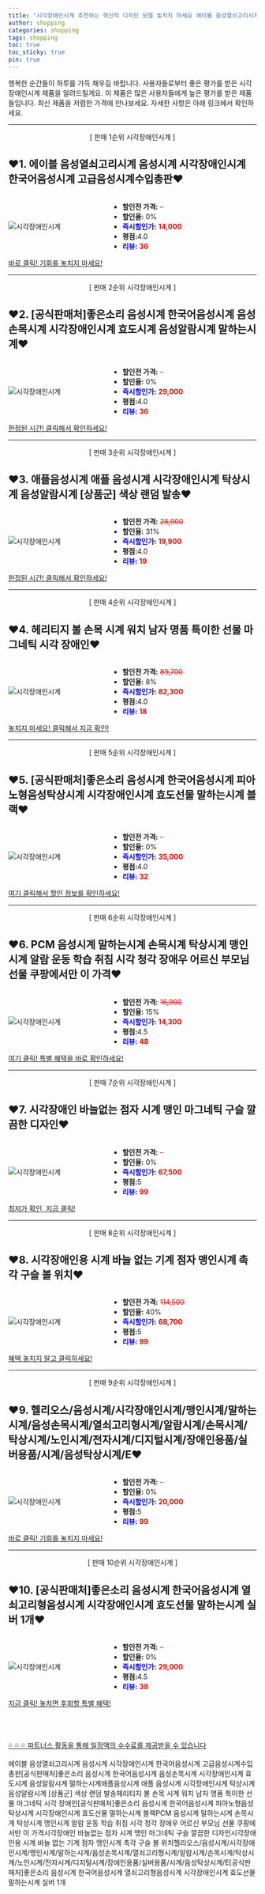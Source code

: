 ```yaml
---
title: "시각장애인시계 추천하는 혁신적 디자인 모델 놓치지 마세요 에이블 음성열쇠고리시계 음성시계 시각장애인시계 한국어음성시계"
author: shopping
categories: shopping
tags: shopping
toc: true
toc_sticky: true
pin: true
---
```

행복한 순간들이 하루를 가득 채우길 바랍니다. 사용자들로부터 좋은 평가를 받은 시각장애인시계 제품을 알려드릴게요. 이 제품은 많은 사용자들에게 높은 평가를 받은 제품들입니다. 최신 제품을 저렴한 가격에 만나보세요. 자세한 사항은 아래 링크에서 확인하세요.

---
<p class="toplist" style="margin: 0 auto; display: block; width: fit-content;">[ 판매 1순위 시각장애인시계 ]</p>

<h2><strong>❤️1. 에이블 음성열쇠고리시계 음성시계 시각장애인시계 한국어음성시계 고급음성시계수입총판❤️</strong></h2>

<div style="display: flex; align-items: center;">
    <div style="flex: 0.4;">
        <img src="https://thumbnail6.coupangcdn.com/thumbnails/remote/230x230ex/image/vendor_inventory/33f1/781c76fa9beab64931c356a0d579a3e49746b14ca4663e59c9375287bb3e.jpg" alt="시각장애인시계" style="max-width: 100%;">
    </div>
    <div style="flex: 0.6; margin-left: 10px;">
        <ul>
            <li><strong>할인전 가격:</strong> <del style="color: red;">-</del></li>
            <li><strong>할인율:</strong> 0%</li>
            <li><span style='color:blue'><strong>즉시할인가:</strong></span> <span style='color:red'><strong>14,000</strong></span></li>
            <li><strong>평점:</strong>4.0</li>
            <li><span style='color:blue'><strong>리뷰:</strong></span> <span style='color:red'><strong>36</strong></span></li>
        </ul>
    </div>
</div>
<div class="center">
    <a href="https://selin100587001.github.io?lptag=AF9450613&subid=githubio&pageKey=1541916801&traceid=V0-153&itemId=2640650501&vendorItemId=3048356669" class="myButton">
        바로 클릭! 기회를 놓치지 마세요!
    </a>
</div>


---
<p class="toplist" style="margin: 0 auto; display: block; width: fit-content;">[ 판매 2순위 시각장애인시계 ]</p>

<h2><strong>❤️2. [공식판매처]좋은소리 음성시계 한국어음성시계 음성손목시계 시각장애인시계 효도시계 음성알람시계 말하는시계❤️</strong></h2>

<div style="display: flex; align-items: center;">
    <div style="flex: 0.4;">
        <img src="https://thumbnail6.coupangcdn.com/thumbnails/remote/230x230ex/image/vendor_inventory/5db0/21aef582e3371d11eacbd2d3aa12e5ad5786bbc10f3633a5b4f161fb6c2b.jpg" alt="시각장애인시계" style="max-width: 100%;">
    </div>
    <div style="flex: 0.6; margin-left: 10px;">
        <ul>
            <li><strong>할인전 가격:</strong> <del style="color: red;">-</del></li>
            <li><strong>할인율:</strong> 0%</li>
            <li><span style='color:blue'><strong>즉시할인가:</strong></span> <span style='color:red'><strong>29,000</strong></span></li>
            <li><strong>평점:</strong>4.0</li>
            <li><span style='color:blue'><strong>리뷰:</strong></span> <span style='color:red'><strong>36</strong></span></li>
        </ul>
    </div>
</div>
<div class="center">
    <a href="https://selin100587001.github.io?lptag=AF9450613&subid=githubio&pageKey=4276956&traceid=V0-153&itemId=20457546&vendorItemId=3027599582" class="myButton">
        한정된 시간! 클릭해서 확인하세요!
    </a>
</div>


---
<p class="toplist" style="margin: 0 auto; display: block; width: fit-content;">[ 판매 3순위 시각장애인시계 ]</p>

<h2><strong>❤️3. 애플음성시계 애플 음성시계 시각장애인시계 탁상시계 음성알람시계 [상품군] 색상 랜덤 발송❤️</strong></h2>

<div style="display: flex; align-items: center;">
    <div style="flex: 0.4;">
        <img src="https://thumbnail9.coupangcdn.com/thumbnails/remote/230x230ex/image/vendor_inventory/images/2018/01/03/11/9/074f7878-d36f-408c-a80c-225ab8807226.jpg" alt="시각장애인시계" style="max-width: 100%;">
    </div>
    <div style="flex: 0.6; margin-left: 10px;">
        <ul>
            <li><strong>할인전 가격:</strong> <del style="color: red;">28,900</del></li>
            <li><strong>할인율:</strong> 31%</li>
            <li><span style='color:blue'><strong>즉시할인가:</strong></span> <span style='color:red'><strong>19,900</strong></span></li>
            <li><strong>평점:</strong>4.0</li>
            <li><span style='color:blue'><strong>리뷰:</strong></span> <span style='color:red'><strong>19</strong></span></li>
        </ul>
    </div>
</div>
<div class="center">
    <a href="https://selin100587001.github.io?lptag=AF9450613&subid=githubio&pageKey=57755776&traceid=V0-153&itemId=200302328&vendorItemId=3475867461" class="myButton">
        한정된 시간! 클릭해서 확인하세요!
    </a>
</div>


---
<p class="toplist" style="margin: 0 auto; display: block; width: fit-content;">[ 판매 4순위 시각장애인시계 ]</p>

<h2><strong>❤️4. 헤리티지 볼 손목 시계 워치 남자 명품 특이한 선물 마그네틱 시각 장애인❤️</strong></h2>

<div style="display: flex; align-items: center;">
    <div style="flex: 0.4;">
        <img src="https://thumbnail10.coupangcdn.com/thumbnails/remote/230x230ex/image/vendor_inventory/65dc/f737adad11cef35ad0cfb58c705e80c3ffb07f9542de0321d60385148465.jpg" alt="시각장애인시계" style="max-width: 100%;">
    </div>
    <div style="flex: 0.6; margin-left: 10px;">
        <ul>
            <li><strong>할인전 가격:</strong> <del style="color: red;">89,700</del></li>
            <li><strong>할인율:</strong> 8%</li>
            <li><span style='color:blue'><strong>즉시할인가:</strong></span> <span style='color:red'><strong>82,300</strong></span></li>
            <li><strong>평점:</strong>4.0</li>
            <li><span style='color:blue'><strong>리뷰:</strong></span> <span style='color:red'><strong>18</strong></span></li>
        </ul>
    </div>
</div>
<div class="center">
    <a href="https://selin100587001.github.io?lptag=AF9450613&subid=githubio&pageKey=5949578594&traceid=V0-153&itemId=10632301201&vendorItemId=77913326330" class="myButton">
        놓치지 마세요! 클릭해서 지금 확인!
    </a>
</div>


---
<p class="toplist" style="margin: 0 auto; display: block; width: fit-content;">[ 판매 5순위 시각장애인시계 ]</p>

<h2><strong>❤️5. [공식판매처]좋은소리 음성시계 한국어음성시계 피아노형음성탁상시계 시각장애인시계 효도선물 말하는시계 블랙❤️</strong></h2>

<div style="display: flex; align-items: center;">
    <div style="flex: 0.4;">
        <img src="https://thumbnail7.coupangcdn.com/thumbnails/remote/230x230ex/image/vendor_inventory/5d8f/2c574c65afdb7f384cd002c4cb33b000ca44c6efdbc5d3e8986fcfa082db.jpg" alt="시각장애인시계" style="max-width: 100%;">
    </div>
    <div style="flex: 0.6; margin-left: 10px;">
        <ul>
            <li><strong>할인전 가격:</strong> <del style="color: red;">-</del></li>
            <li><strong>할인율:</strong> 0%</li>
            <li><span style='color:blue'><strong>즉시할인가:</strong></span> <span style='color:red'><strong>35,000</strong></span></li>
            <li><strong>평점:</strong>4.0</li>
            <li><span style='color:blue'><strong>리뷰:</strong></span> <span style='color:red'><strong>32</strong></span></li>
        </ul>
    </div>
</div>
<div class="center">
    <a href="https://selin100587001.github.io?lptag=AF9450613&subid=githubio&pageKey=65451882&traceid=V0-153&itemId=220840482&vendorItemId=3534277858" class="myButton">
        여기 클릭해서 할인 정보를 확인하세요!
    </a>
</div>


---
<p class="toplist" style="margin: 0 auto; display: block; width: fit-content;">[ 판매 6순위 시각장애인시계 ]</p>

<h2><strong>❤️6. PCM 음성시계 말하는시계 손목시계 탁상시계 맹인시계 알람 운동 학습 취침 시각 청각 장애우 어르신 부모님 선물 쿠팡에서만 이 가격❤️</strong></h2>

<div style="display: flex; align-items: center;">
    <div style="flex: 0.4;">
        <img src="https://thumbnail7.coupangcdn.com/thumbnails/remote/230x230ex/image/vendor_inventory/images/2018/07/26/20/4/c63a5dbc-6f39-445f-9627-86086a498c9b.jpg" alt="시각장애인시계" style="max-width: 100%;">
    </div>
    <div style="flex: 0.6; margin-left: 10px;">
        <ul>
            <li><strong>할인전 가격:</strong> <del style="color: red;">16,900</del></li>
            <li><strong>할인율:</strong> 15%</li>
            <li><span style='color:blue'><strong>즉시할인가:</strong></span> <span style='color:red'><strong>14,300</strong></span></li>
            <li><strong>평점:</strong>4.5</li>
            <li><span style='color:blue'><strong>리뷰:</strong></span> <span style='color:red'><strong>48</strong></span></li>
        </ul>
    </div>
</div>
<div class="center">
    <a href="https://selin100587001.github.io?lptag=AF9450613&subid=githubio&pageKey=87718264&traceid=V0-153&itemId=275039825&vendorItemId=3666123799" class="myButton">
        여기 클릭! 특별 혜택을 바로 확인하세요!
    </a>
</div>


---
<p class="toplist" style="margin: 0 auto; display: block; width: fit-content;">[ 판매 7순위 시각장애인시계 ]</p>

<h2><strong>❤️7. 시각장애인 바늘없는 점자 시계 맹인 마그네틱 구슬 깔끔한 디자인❤️</strong></h2>

<div style="display: flex; align-items: center;">
    <div style="flex: 0.4;">
        <img src="https://thumbnail9.coupangcdn.com/thumbnails/remote/230x230ex/image/vendor_inventory/2dcb/b73052f4daf801a083303410b2602f3ef6e462eb33ba6dc339a07007e907.png" alt="시각장애인시계" style="max-width: 100%;">
    </div>
    <div style="flex: 0.6; margin-left: 10px;">
        <ul>
            <li><strong>할인전 가격:</strong> <del style="color: red;">-</del></li>
            <li><strong>할인율:</strong> 0%</li>
            <li><span style='color:blue'><strong>즉시할인가:</strong></span> <span style='color:red'><strong>67,500</strong></span></li>
            <li><strong>평점:</strong>5</li>
            <li><span style='color:blue'><strong>리뷰:</strong></span> <span style='color:red'><strong>99</strong></span></li>
        </ul>
    </div>
</div>
<div class="center">
    <a href="https://selin100587001.github.io?lptag=AF9450613&subid=githubio&pageKey=7292735788&traceid=V0-153&itemId=18643322397&vendorItemId=85778371474" class="myButton">
        최저가 확인, 지금 클릭!
    </a>
</div>


---
<p class="toplist" style="margin: 0 auto; display: block; width: fit-content;">[ 판매 8순위 시각장애인시계 ]</p>

<h2><strong>❤️8. 시각장애인용 시계 바늘 없는 기계 점자 맹인시계 촉각 구슬 볼 위치❤️</strong></h2>

<div style="display: flex; align-items: center;">
    <div style="flex: 0.4;">
        <img src="https://thumbnail10.coupangcdn.com/thumbnails/remote/230x230ex/image/vendor_inventory/290f/6993838888f4f8591bd1723d167ba7793ca35e6c8dc19e22ef5a0dab4fe7.jpg" alt="시각장애인시계" style="max-width: 100%;">
    </div>
    <div style="flex: 0.6; margin-left: 10px;">
        <ul>
            <li><strong>할인전 가격:</strong> <del style="color: red;">114,500</del></li>
            <li><strong>할인율:</strong> 40%</li>
            <li><span style='color:blue'><strong>즉시할인가:</strong></span> <span style='color:red'><strong>68,700</strong></span></li>
            <li><strong>평점:</strong>5</li>
            <li><span style='color:blue'><strong>리뷰:</strong></span> <span style='color:red'><strong>99</strong></span></li>
        </ul>
    </div>
</div>
<div class="center">
    <a href="https://selin100587001.github.io?lptag=AF9450613&subid=githubio&pageKey=8151557233&traceid=V0-153&itemId=23199229822&vendorItemId=90231806474" class="myButton">
        혜택 놓치지 말고 클릭하세요!
    </a>
</div>


---
<p class="toplist" style="margin: 0 auto; display: block; width: fit-content;">[ 판매 9순위 시각장애인시계 ]</p>

<h2><strong>❤️9. 헬리오스/음성시계/시각장애인시계/맹인시계/말하는시계/음성손목시계/열쇠고리형시계/알람시계/손목시계/탁상시계/노인시계/전자시계/디지털시계/장애인용품/실버용품/시계/음성탁상시계/E❤️</strong></h2>

<div style="display: flex; align-items: center;">
    <div style="flex: 0.4;">
        <img src="https://thumbnail7.coupangcdn.com/thumbnails/remote/230x230ex/image/vendor_inventory/44b6/eedd11b3ecdd3bf242ac5c4e15edd71585b66e93c59f19c3c4ba70825883.jpg" alt="시각장애인시계" style="max-width: 100%;">
    </div>
    <div style="flex: 0.6; margin-left: 10px;">
        <ul>
            <li><strong>할인전 가격:</strong> <del style="color: red;">-</del></li>
            <li><strong>할인율:</strong> 0%</li>
            <li><span style='color:blue'><strong>즉시할인가:</strong></span> <span style='color:red'><strong>20,000</strong></span></li>
            <li><strong>평점:</strong>5</li>
            <li><span style='color:blue'><strong>리뷰:</strong></span> <span style='color:red'><strong>99</strong></span></li>
        </ul>
    </div>
</div>
<div class="center">
    <a href="https://selin100587001.github.io?lptag=AF9450613&subid=githubio&pageKey=8195420527&traceid=V0-153&itemId=23468740941&vendorItemId=90495299531" class="myButton">
        바로 클릭! 기회를 놓치지 마세요!
    </a>
</div>


---
<p class="toplist" style="margin: 0 auto; display: block; width: fit-content;">[ 판매 10순위 시각장애인시계 ]</p>

<h2><strong>❤️10. [공식판매처]좋은소리 음성시계 한국어음성시계 열쇠고리형음성시계 시각장애인시계 효도선물 말하는시계 실버 1개❤️</strong></h2>

<div style="display: flex; align-items: center;">
    <div style="flex: 0.4;">
        <img src="https://thumbnail6.coupangcdn.com/thumbnails/remote/230x230ex/image/vendor_inventory/7947/cb9ebcba08fde84b983a33cf864f6e7689b2c3d50927e0378eb6453b660e.jpg" alt="시각장애인시계" style="max-width: 100%;">
    </div>
    <div style="flex: 0.6; margin-left: 10px;">
        <ul>
            <li><strong>할인전 가격:</strong> <del style="color: red;">-</del></li>
            <li><strong>할인율:</strong> 0%</li>
            <li><span style='color:blue'><strong>즉시할인가:</strong></span> <span style='color:red'><strong>29,000</strong></span></li>
            <li><strong>평점:</strong>4.5</li>
            <li><span style='color:blue'><strong>리뷰:</strong></span> <span style='color:red'><strong>38</strong></span></li>
        </ul>
    </div>
</div>
<div class="center">
    <a href="https://selin100587001.github.io?lptag=AF9450613&subid=githubio&pageKey=5479475354&traceid=V0-153&itemId=8447917557&vendorItemId=75735516385" class="myButton">
        지금 클릭! 놓치면 후회할 특별 혜택!
    </a>
</div>

<br><br><br>[💦 💦 💦 파트너스 활동을 통해 일정액의 수수료를 제공받을 수 있습니다](https://link.coupang.com/a/bcpT2c)<br><br>에이블 음성열쇠고리시계 음성시계 시각장애인시계 한국어음성시계 고급음성시계수입총판[공식판매처]좋은소리 음성시계 한국어음성시계 음성손목시계 시각장애인시계 효도시계 음성알람시계 말하는시계애플음성시계 애플 음성시계 시각장애인시계 탁상시계 음성알람시계 [상품군] 색상 랜덤 발송헤리티지 볼 손목 시계 워치 남자 명품 특이한 선물 마그네틱 시각 장애인[공식판매처]좋은소리 음성시계 한국어음성시계 피아노형음성탁상시계 시각장애인시계 효도선물 말하는시계 블랙PCM 음성시계 말하는시계 손목시계 탁상시계 맹인시계 알람 운동 학습 취침 시각 청각 장애우 어르신 부모님 선물 쿠팡에서만 이 가격시각장애인 바늘없는 점자 시계 맹인 마그네틱 구슬 깔끔한 디자인시각장애인용 시계 바늘 없는 기계 점자 맹인시계 촉각 구슬 볼 위치헬리오스/음성시계/시각장애인시계/맹인시계/말하는시계/음성손목시계/열쇠고리형시계/알람시계/손목시계/탁상시계/노인시계/전자시계/디지털시계/장애인용품/실버용품/시계/음성탁상시계/E[공식판매처]좋은소리 음성시계 한국어음성시계 열쇠고리형음성시계 시각장애인시계 효도선물 말하는시계 실버 1개